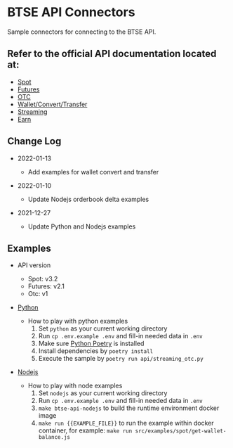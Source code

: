 # BTSE API Connectors
Sample connectors for connecting to the BTSE API.

## Refer to the official API documentation located at:

* [Spot](https://btsecom.github.io/docs/spot/en/#change-log)
* [Futures](https://btsecom.github.io/docs/futures/en/#change-log)
* [OTC](https://btsecom.github.io/docs/otc/en/#change-log)
* [Wallet/Convert/Transfer](https://btsecom.github.io/docs/wallet/en/#change-log)
* [Streaming](https://btsecom.github.io/docs/streaming/en/#change-log)
* [Earn](https://btsecom.github.io/docs/earn/en/#change-log)

## Change Log

* 2022-01-13
  - Add examples for wallet convert and transfer

* 2022-01-10
  - Update Nodejs orderbook delta examples

* 2021-12-27
  - Update Python and Nodejs examples

## Examples

  * API version
    - Spot: v3.2
    - Futures: v2.1
    - Otc: v1


* [Python](https://github.com/btsecom/api-sample/tree/master/python)

  * How to play with python examples
    1. Set `python` as your current working directory
    1. Run `cp .env.example .env` and fill-in needed data in `.env`
    1. Make sure [Python Poetry](https://python-poetry.org/docs/) is installed
    1. Install dependencies by `poetry install`
    1. Execute the sample by `poetry run api/streaming_otc.py`


* [Nodejs](https://github.com/btsecom/api-sample/tree/master/nodejs)

  * How to play with node examples
    1. Set `nodejs` as your current working directory
    1. Run `cp .env.example .env` and fill-in needed data in `.env`
    1. `make btse-api-nodejs` to build the runtime environment docker image
    1. `make run {{EXAMPLE_FILE}}` to run the example within docker container, for example: `make run src/examples/spot/get-wallet-balance.js`
